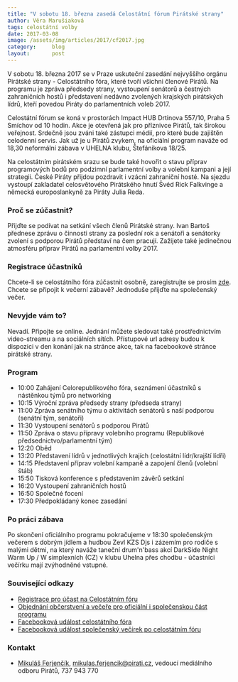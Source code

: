 ```yaml
---
title: "V sobotu 18. března zasedá Celostátní fórum Pirátské strany"
author: Věra Marušiaková
tags: celostátní volby
date: 2017-03-08
image: /assets/img/articles/2017/cf2017.jpg
category:     blog
layout:       post
---
```


V sobotu 18. března 2017 se v Praze uskuteční zasedání nejvyššího orgánu Pirátské strany - Celostátního fóra, které tvoří všichni členové Pirátů. Na programu je zpráva předsedy strany, vystoupení senátorů a čestných zahraničních hostů i představení nedávno zvolených krajských pirátských lídrů, kteří povedou Piráty do parlamentních voleb 2017.

Celostátní fórum se koná v prostorách Impact HUB Drtinova 557/10, Praha 5 Smíchov od 10 hodin. Akce je otevřená jak pro příznivce Pirátů, tak širokou veřejnost. Srdečně jsou zváni také zástupci médií, pro které bude zajištěn celodenní servis. Jak už je u Pirátů zvykem, na oficiální program naváže od 18,30 neformální zábava v UHELNA klubu, Štefánikova 18/25.

Na celostátním pirátském srazu se bude také hovořit o stavu příprav programových bodů pro podzimní parlamentní volby a volební kampani a její strategii. České Piráty přijdou pozdravit i vzácní zahraniční hosté. Na sjezdu vystoupí zakladatel celosvětového Pirátského hnutí Švéd Rick Falkvinge a německá europoslankyně za Piráty Julia Reda.

### Proč se zúčastnit?

Přijďte se podívat na setkání všech členů Pirátské strany. Ivan Bartoš přednese zprávu o činnosti strany za poslední rok a senátoři a senátorky zvolení s podporou Pirátů představí na čem pracují. Zažijete také jedinečnou atmosféru příprav Pirátů na parlamentní volby 2017.

### Registrace účastníků

Chcete-li se celostátního fóra zúčastnit osobně, zaregistrujte se prosím [zde](https://www.pirati.cz/cf2017). Chcete se připojit k večerní zábavě? Jednoduše přijďte na společenský večer.

### Nevyjde vám to?

Nevadí. Připojte se online. Jednání můžete sledovat také prostřednictvím video-streamu a na sociálních sítích. Přístupové url adresy budou k dispozici v den konání jak na stránce akce, tak na facebookové stránce pirátské strany.

### Program

* 10:00 Zahájení Celorepublikového fóra, seznámení účastníků s nástěnkou týmů pro networking
* 10:15 Výroční zpráva předsedy strany (předseda strany)
* 11:00 Zpráva senátního týmu o aktivitách senátorů s naší podporou (senátní tým, senátoři)
* 11:30 Vystoupení senátorů s podporou Pirátů
* 11:50 Zpráva o stavu přípravy volebního programu (Republikové předsednictvo/parlamentní tým)
* 12:20 Oběd
* 13:20 Představení lídrů v jednotlivých krajích (celostátní lídr/krajští lídři)
* 14:15 Představení příprav volební kampaně a zapojení členů (volební štáb)
* 15:50 Tisková konference s představením závěrů setkání
* 16:20 Vystoupení zahraničních hostů
* 16:50 Společné focení
* 17:30 Předpokládaný konec zasedání

### Po práci zábava

Po skončení oficiálního programu pokračujeme v 18:30 společenským večerem s dobrým jídlem a hudbou Zevl KZS Djs i zázemím pro rodiče s malými dětmi, na který naváže taneční drum'n'bass akcí DarkSide Night Warm Up / W simplexních (CZ) v klubu Uhelna přes chodbu - účastníci večírku mají zvýhodněné vstupné.

### Související odkazy

* [Registrace pro účast na Celostátním fóru](https://www.pirati.cz/cf2017)
* [Objednání občerstvení a večeře pro oficiální i společenskou část programu](https://docs.google.com/forms/d/e/1FAIpQLSekZgFbNqe0eDVzsnsvURQKgh7yTu9qKeD7EkP4Vw0qd_dXZg/viewform?c=0&w=1)
* [Facebooková událost celostátního fóra](https://www.facebook.com/events/149053445612123/)
* [Facebooková událost společenský večírek po celostátním fóru](https://www.facebook.com/events/592296517630315/?active_tab=about)

### Kontakt

* [Mikuláš Ferjenčík](https://www.pirati.cz/lide/mikulas_ferjencik), [mikulas.ferjencik@pirati.cz](mailto:mikulas.ferjencik@pirati.cz), vedoucí mediálního odboru Pirátů, 737 943 770
